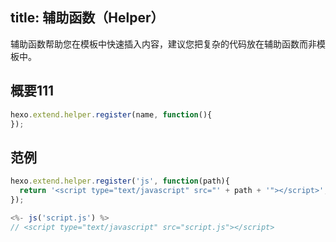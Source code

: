 title: 辅助函数（Helper）
---
辅助函数帮助您在模板中快速插入内容，建议您把复杂的代码放在辅助函数而非模板中。

## 概要111

``` js
hexo.extend.helper.register(name, function(){
});
```

## 范例

``` js
hexo.extend.helper.register('js', function(path){
  return '<script type="text/javascript" src="' + path + '"></script>';
});
```

``` js
<%- js('script.js') %>
// <script type="text/javascript" src="script.js"></script>
```